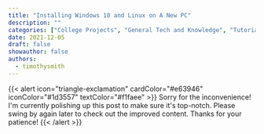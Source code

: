 ```yaml
---
title: "Installing Windows 10 and Linux on A New PC"
description: ""
categories: ["College Projects", "General Tech and Knowledge", "Tutorials and Guides"]
date: 2021-12-05
draft: false
showauthor: false
authors:
  - timothysmith
---
```

{{< alert icon="triangle-exclamation" cardColor="#e63946" iconColor="#1d3557" textColor="#f1faee" >}}
Sorry for the inconvenience! I'm currently polishing up this post to make sure it's top-notch. Please swing by again later to check out the improved content. Thanks for your patience!
{{< /alert >}}